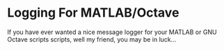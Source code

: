 # Logging For MATLAB/Octave
If you have ever wanted a nice message logger for your MATLAB or GNU Octave scripts scripts, well my friend, you may be in luck...
